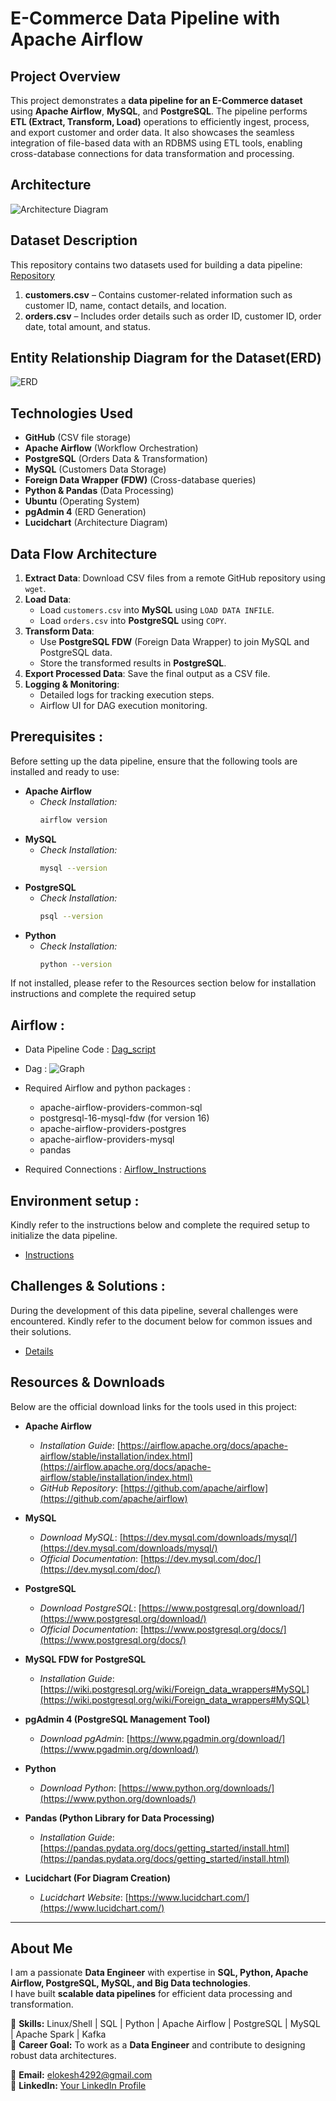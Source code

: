 # E-Commerce Data Pipeline with Apache Airflow

## Project Overview

This project demonstrates a **data pipeline for an E-Commerce dataset** using **Apache Airflow**, **MySQL**, and **PostgreSQL**. The pipeline performs **ETL (Extract, Transform, Load)** operations to efficiently ingest, process, and export customer and order data. It also showcases the seamless integration of file-based data with an RDBMS using ETL tools, enabling cross-database connections for data transformation and processing.  

## Architecture
![Architecture Diagram](Architecture.JPG)

## Dataset Description

This repository contains two datasets used for building a data pipeline: [Repository](Dataset)
1. **customers.csv** – Contains customer-related information such as customer ID, name, contact details, and location.  
2. **orders.csv** – Includes order details such as order ID, customer ID, order date, total amount, and status.
 
## Entity Relationship Diagram for the Dataset(ERD) 
![ERD](ERD.PNG)

## Technologies Used

- **GitHub** (CSV file storage)
- **Apache Airflow** (Workflow Orchestration)
- **PostgreSQL** (Orders Data & Transformation)
- **MySQL** (Customers Data Storage)
- **Foreign Data Wrapper (FDW)** (Cross-database queries)
- **Python & Pandas** (Data Processing)
- **Ubuntu** (Operating System)
- **pgAdmin 4** (ERD Generation)
- **Lucidchart** (Architecture Diagram)
  
## Data Flow Architecture

1. **Extract Data**: Download CSV files from a remote GitHub repository using `wget`.
2. **Load Data**:
   - Load `customers.csv` into **MySQL** using `LOAD DATA INFILE`.
   - Load `orders.csv` into **PostgreSQL** using `COPY`.
3. **Transform Data**:
   - Use **PostgreSQL FDW** (Foreign Data Wrapper) to join MySQL and PostgreSQL data.
   - Store the transformed results in **PostgreSQL**.
4. **Export Processed Data**: Save the final output as a CSV file.
5. **Logging & Monitoring**:
   - Detailed logs for tracking execution steps.
   - Airflow UI for DAG execution monitoring.

## Prerequisites :

Before setting up the data pipeline, ensure that the following tools are installed and ready to use:
- **Apache Airflow**
   - *Check Installation:*  
     ```bash
     airflow version
- **MySQL**
   - *Check Installation:*
     ```bash
     mysql --version
- **PostgreSQL**
   - *Check Installation:*
     ```bash
     psql --version
- **Python**
   - *Check Installation:*  
     ```bash
     python --version
     
If not installed, please refer to the Resources section below for installation instructions and complete the required setup

## Airflow : 

 - Data Pipeline Code : [Dag_script](ecommerce_pipeline.py)
 
 - Dag : ![Graph](Dag_Graph.JPG)

 - Required Airflow and python packages :

    - apache-airflow-providers-common-sql
    - postgresql-16-mysql-fdw (for version 16)
    - apache-airflow-providers-postgres
    - apache-airflow-providers-mysql
    - pandas
      
 - Required Connections : [Airflow_Instructions](Airflow_Connections.docx)

## Environment setup : 

Kindly refer to the instructions below and complete the required setup to initialize the data pipeline.

 - [Instructions](Linux_Environment_Setup.docx)

## Challenges & Solutions :

During the development of this data pipeline, several challenges were encountered. Kindly refer to the document below for common issues and their solutions.

 - [Details](Common_Issues.docx)

## Resources & Downloads

Below are the official download links for the tools used in this project:

- **Apache Airflow**
  - *Installation Guide*: [https://airflow.apache.org/docs/apache-airflow/stable/installation/index.html](https://airflow.apache.org/docs/apache-airflow/stable/installation/index.html)
  - *GitHub Repository*: [https://github.com/apache/airflow](https://github.com/apache/airflow)

- **MySQL**
  - *Download MySQL*: [https://dev.mysql.com/downloads/mysql/](https://dev.mysql.com/downloads/mysql/)
  - *Official Documentation*: [https://dev.mysql.com/doc/](https://dev.mysql.com/doc/)

- **PostgreSQL**
  - *Download PostgreSQL*: [https://www.postgresql.org/download/](https://www.postgresql.org/download/)
  - *Official Documentation*: [https://www.postgresql.org/docs/](https://www.postgresql.org/docs/)

- **MySQL FDW for PostgreSQL**
  - *Installation Guide*: [https://wiki.postgresql.org/wiki/Foreign_data_wrappers#MySQL](https://wiki.postgresql.org/wiki/Foreign_data_wrappers#MySQL)

- **pgAdmin 4 (PostgreSQL Management Tool)**
  - *Download pgAdmin*: [https://www.pgadmin.org/download/](https://www.pgadmin.org/download/)

- **Python**
  - *Download Python*: [https://www.python.org/downloads/](https://www.python.org/downloads/)

- **Pandas (Python Library for Data Processing)**
   - *Installation Guide*: [https://pandas.pydata.org/docs/getting_started/install.html](https://pandas.pydata.org/docs/getting_started/install.html)
     
- **Lucidchart (For Diagram Creation)**
   - *Lucidchart Website*: [https://www.lucidchart.com/](https://www.lucidchart.com/)
---

## About Me  

I am a passionate **Data Engineer** with expertise in **SQL, Python, Apache Airflow, PostgreSQL, MySQL, and Big Data technologies**.  
I have built **scalable data pipelines** for efficient data processing and transformation.  

🔹 **Skills:** Linux/Shell | SQL | Python | Apache Airflow | PostgreSQL | MySQL | Apache Spark | Kafka  
🔹 **Career Goal:** To work as a **Data Engineer** and contribute to designing robust data architectures.  

📧 **Email:** elokesh4292@gmail.com  
🔗 **LinkedIn:** [Your LinkedIn Profile](https://www.linkedin.com/in/eegapuri-lokeshwar-reddy-281327308)  

